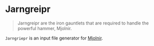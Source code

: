 # Jarngreipr

> Jarngreipr are the iron gauntlets that are required to handle the powerful hammer, Mjolnir.

`Jarngriepr` is an input file generator for [Mjolnir](https://github.com/ToruNiina/Mjolnir).
